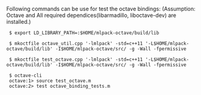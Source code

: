   
  Following commands can be use for test the octave bindings:
  (Assumption: Octave and All required dependices(libarmadillo, liboctave-dev) are installed.)

     $ export LD_LIBRARY_PATH=:$HOME/mlpack-octave/build/lib
     
     $ mkoctfile octave_util.cpp '-lmlpack' -std=c++11 '-L$HOME/mlpack-octave/build/lib' -I$HOME/mlpack-octave/src/ -g -Wall -fpermissive

     $ mkoctfile test_octave.cpp '-lmlpack' -std=c++11 '-L$HOME/mlpack-octave/build/lib' -I$HOME/mlpack-octave/src/ -g -Wall -fpermissive

     $ octave-cli
     octave:1> source test_octave.m
     octave:2> test octave_binding_tests.m
